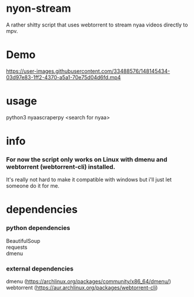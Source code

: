 # nyon-stream
A rather shitty script that uses webtorrent to stream nyaa videos directly to mpv.


# Demo
https://user-images.githubusercontent.com/33488576/148145434-03d97e83-1ff2-4370-a5a1-70e75d04d6fd.mp4


# usage
python3 nyaascraperpy \<search for nyaa\>
    
    
# info
### For now the script only works on Linux with dmenu and webtorrent (webtorrent-cli) installed.
It's really not hard to make it compatible with windows but i'll just let someone do it for me.

# dependencies
### python dependencies
BeautifulSoup     
requests     
dmenu     
   
### external dependencies
dmenu (https://archlinux.org/packages/community/x86_64/dmenu/)    
webtorrent (https://aur.archlinux.org/packages/webtorrent-cli)
